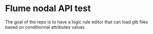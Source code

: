 # Flume nodal API test

The goal of the repo is to have a logic rule editor that can load glb files based on conditionnal attributes values

